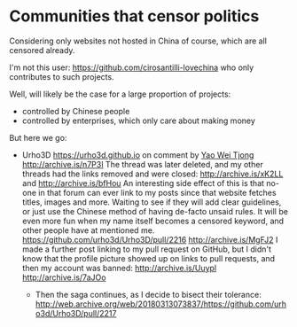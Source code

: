 # Communities that censor politics

Considering only websites not hosted in China of course, which are all censored already.

I'm not this user: <https://github.com/cirosantilli-lovechina> who only contributes to such projects.

Well, will likely be the case for a large proportion of projects:

- controlled by Chinese people
- controlled by enterprises, which only care about making money

But here we go:

- Urho3D <https://urho3d.github.io> on comment by [Yao Wei Tjong](https://www.linkedin.com/in/wei-tjong-yao-35501b37/) <http://archive.is/n7P3I> The thread was later deleted, and my other threads had the links removed and were closed: <http://archive.is/xK2LL> and <http://archive.is/bfHou> An interesting side effect of this is that no-one in that forum can ever link to my posts since that website fetches titles, images and more. Waiting to see if they will add clear guidelines, or just use the Chinese method of having de-facto unsaid rules. It will be even more fun when my name itself becomes a censored keyword, and other people have at mentioned me. <https://github.com/urho3d/Urho3D/pull/2216> <http://archive.is/MgFJ2> I made a further post linking to my pull request on GitHub, but I didn't know that the profile picture showed up on links to pull requests, and then my account was banned: <http://archive.is/Uuypl> <http://archive.is/7aJOo>

    - Then the saga continues, as I decide to bisect their tolerance: <http://web.archive.org/web/20180313073837/https://github.com/urho3d/Urho3D/pull/2217>
